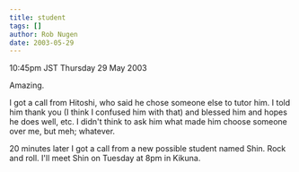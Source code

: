 ```yaml
---
title: student
tags: []
author: Rob Nugen
date: 2003-05-29
---
```


<p class=date>10:45pm JST Thursday 29 May 2003</p>

<p>Amazing.</p>

<p>I got a call from Hitoshi, who said he chose someone else to tutor
him.  I told him thank you (I think I confused him with that) and
blessed him and hopes he does well, etc.  I didn't think to ask him
what made him choose someone over me, but meh; whatever.</p>

<p>20 minutes later I got a call from a new possible student named
Shin.  Rock and roll.  I'll meet Shin on Tuesday at 8pm in Kikuna.</p>
